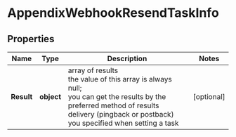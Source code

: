 # AppendixWebhookResendTaskInfo


## Properties

| Name | Type | Description | Notes |
|------------ | ------------- | ------------- | -------------|
**Result** | **object** | array of results<br>the value of this array is always null;<br>you can get the results by the preferred method of results delivery (pingback or postback) you specified when setting a task |[optional]|
